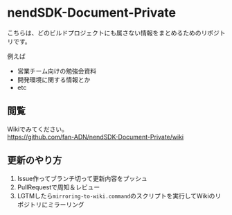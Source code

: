 # nendSDK-Document-Private

こちらは、どのビルドプロジェクトにも属さない情報をまとめるためのリポジトリです。

例えば

- 営業チーム向けの勉強会資料
- 開発環境に関する情報とか
- etc

## 閲覧

Wikiでみてください。  
https://github.com/fan-ADN/nendSDK-Document-Private/wiki

## 更新のやり方

1. Issue作ってブランチ切って更新内容をプッシュ
2. PullRequestで周知＆レビュー
3. LGTMしたら`mirroring-to-wiki.command`のスクリプトを実行してWikiのリポジトリにミラーリング
